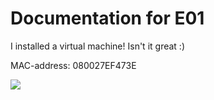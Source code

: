 # Documentation for E01

I installed a virtual machine! Isn't it great :)

MAC-address: 080027EF473E

![](/E01/screenshot_of_my_virtual_machine.PNG)